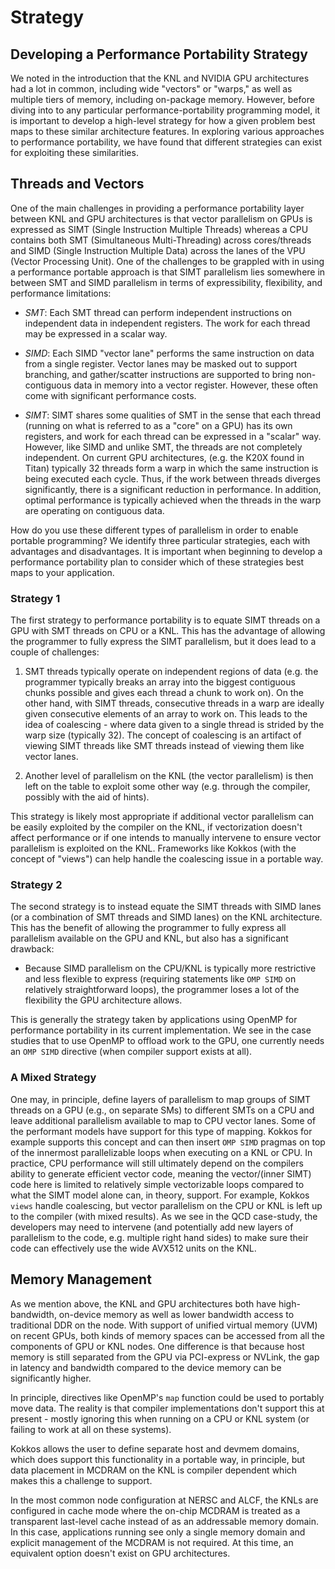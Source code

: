 # Strategy

## Developing a Performance Portability Strategy 

We noted in the introduction that the KNL and NVIDIA GPU architectures had a lot in common, including wide "vectors" or "warps," as well as multiple tiers of memory, including on-package memory. However, before diving into to any particular performance-portability programming model, it is important to develop a high-level strategy for how a given problem best maps to these similar architecture features. In exploring various approaches to performance portability, we have found that different strategies can exist for exploiting these similarities. 

## Threads and Vectors

One of the main challenges in providing a performance portability layer between KNL and GPU architectures is that vector parallelism on GPUs is expressed as 
SIMT (Single Instruction Multiple Threads) whereas a CPU contains both SMT (Simultaneous Multi-Threading) across cores/threads and SIMD (Single Instruction 
Multiple Data) across the lanes of the VPU (Vector Processing Unit). One of the challenges to be grappled with in using a performance portable approach 
is that SIMT parallelism lies somewhere in between SMT and SIMD parallelism in terms of expressibility, flexibility, and performance limitations:

* *SMT*: Each SMT thread can perform independent instructions on independent data in independent registers. The work for each thread may be expressed in a 
scalar way.

* *SIMD*: Each SIMD "vector lane" performs the same instruction on data from a single register. Vector lanes may be masked out to support branching, and 
gather/scatter instructions are supported to bring non-contiguous data in memory into a vector register. However, these often come with significant performance 
costs.

* *SIMT*: SIMT shares some qualities of SMT in the sense that each thread (running on what is referred to as a "core" on a GPU) has its own registers, and 
work for each thread can be expressed in a "scalar" way. However, like SIMD and unlike SMT, the threads are not completely 
independent. On current GPU architectures, (e.g. the K20X found in Titan) typically 32 threads form a warp in which the same instruction is being executed each cycle. Thus, if the work between threads diverges 
significantly, there is a significant reduction in performance. In addition, optimal performance is typically achieved when the threads in the warp are 
operating on contiguous data. 

How do you use these different types of parallelism in order to enable portable programming? We identify three particular strategies, each with advantages and disadvantages. It is important when beginning to develop a performance portability plan to consider which of these strategies best maps to your application.

### Strategy 1

The first strategy to performance portability is to equate SIMT threads on a GPU with SMT threads on CPU or a KNL. This has the advantage of allowing 
the programmer to fully express the SIMT parallelism, but it does lead to a couple of challenges:

1. SMT threads typically operate on independent regions of data (e.g. the programmer typically breaks an array into the biggest contiguous chunks possible 
and gives each thread a chunk to work on). On the other hand, with SIMT threads, consecutive threads in a warp are ideally given 
consecutive elements of an array to work on. This leads to the idea of coalescing - where data given to a single thread is 
strided by the warp size (typically 32). The concept of coalescing is an artifact of viewing SIMT threads like SMT threads 
instead of viewing them like vector lanes. 

2. Another level of parallelism on the KNL (the vector parallelism) is then left on the table to exploit some other way (e.g. through the compiler, possibly
with the aid of hints).

This strategy is likely most appropriate if additional vector parallelism can be easily exploited by the compiler on the KNL, if vectorization doesn't 
affect performance or if one intends to manually intervene to ensure vector parallelism is exploited on the KNL. Frameworks like Kokkos (with the concept of 
"views") can help handle the coalescing issue in a portable way. 

### Strategy 2 

The second strategy is to instead equate the SIMT threads with SIMD lanes (or a combination of SMT threads and SIMD lanes) on the KNL architecture. 
This has the benefit of allowing the programmer to fully express all parallelism available on the GPU and KNL, but also has a significant drawback: 

* Because SIMD parallelism on the CPU/KNL is typically more restrictive and less flexible to express (requiring statements like `OMP SIMD` on relatively 
straightforward loops), the programmer loses a lot of the flexibility the GPU architecture allows. 

This is generally the strategy taken by applications using OpenMP for performance portability in its current implementation. We see in the case studies that to use OpenMP to 
offload work to the GPU, one currently needs an `OMP SIMD` directive (when compiler support exists at all). 

### A Mixed Strategy

One may, in principle, define layers of parallelism to map groups of SIMT threads on a GPU (e.g., on separate SMs) to different SMTs on a CPU and leave 
additional 
parallelism available to map to CPU vector lanes. Some of the performant models have support for this type of mapping. Kokkos for example supports this concept and can then insert `OMP SIMD` 
pragmas on top of the innermost parallelizable loops when executing on a KNL or CPU. In practice, CPU performance will still ultimately depend on the 
compilers ability to generate 
efficient vector code, meaning the vector/(inner SIMT) code here is limited to relatively simple vectorizable loops compared to what the SIMT model alone 
can, in 
theory, support. For example, Kokkos ``views`` handle coalescing,
but vector parallelism on the CPU or KNL is left up to the compiler (with mixed results). As we see in the QCD case-study, the 
developers may need to intervene (and potentially add new layers of parallelism to the code, e.g. multiple right hand sides) to make sure their code 
can effectively use the wide AVX512 units on the KNL. 


## Memory Management

As we mention above, the KNL and GPU architectures both have high-bandwidth, on-device memory as well as lower bandwidth access to traditional DDR on the 
node. With support of unified virtual memory (UVM) on recent GPUs, both kinds of memory spaces can be accessed from all the components 
of GPU or KNL nodes. One difference is that 
because host memory is still separated from the GPU via PCI-express or NVLink, the gap in latency and bandwidth compared to the device memory can be 
significantly higher. 

In principle, directives like OpenMP's `map` function could be used to portably move data. The reality is that compiler implementations don't support this 
at present - mostly ignoring this when running on a CPU or KNL system (or failing to work at all on these systems). 

Kokkos allows the user to define separate host and devmem domains, which does support this functionality in a portable way, in principle, but data placement in MCDRAM on the KNL is compiler dependent which makes this a challenge to support.

In the most common node configuration at NERSC and ALCF, the KNLs are configured in cache mode where the on-chip MCDRAM is treated as a transparent last-level 
cache instead of as an addressable memory domain. In this case, applications running see only a single memory domain and explicit management of the 
MCDRAM is not required. At this time, an equivalent option doesn't exist on GPU architectures.

